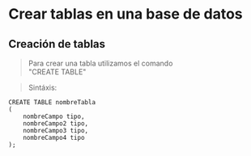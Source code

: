 # Crear tablas en una base de datos

## Creación de tablas

> Para crear una tabla utilizamos el comando  
> "CREATE TABLE"  

> Sintáxis: 

    CREATE TABLE nombreTabla  
    ( 
        nombreCampo tipo,  
        nombreCampo2 tipo,  
        nombreCampo3 tipo,  
        nombreCampo4 tipo
    );